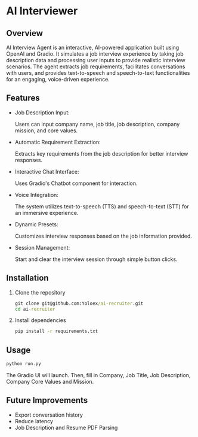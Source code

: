# AI Interviewer

## Overview

AI Interview Agent is an interactive, AI-powered application built using OpenAI and Gradio.
It simulates a job interview experience by taking job description data and processing user inputs to provide realistic interview scenarios.
The agent extracts job requirements, facilitates conversations with users, and provides text-to-speech and speech-to-text functionalities for an engaging, voice-driven experience.

## Features

- Job Description Input:

    Users can input company name, job title, job description, company mission, and core values.
- Automatic Requirement Extraction:
  
    Extracts key requirements from the job description for better interview responses.
- Interactive Chat Interface:
  
  Uses Gradio's Chatbot component for interaction.
- Voice Integration:
  
  The system utilizes text-to-speech (TTS) and speech-to-text (STT) for an immersive experience.
- Dynamic Presets:
  
  Customizes interview responses based on the job information provided.
- Session Management:
  
  Start and clear the interview session through simple button clicks.

## Installation

1. Clone the repository

   ```bat
   git clone git@github.com:Yoloex/ai-recruiter.git
   cd ai-recruiter
   ```

2. Install dependencies

   ```bat
   pip install -r requirements.txt
   ```

## Usage

```bat
python run.py
```

The Gradio UI will launch. Then, fill in Company, Job Title, Job Description, Company Core Values and Mission.

## Future Improvements

- Export conversation history
- Reduce latency
- Job Description and Resume PDF Parsing
